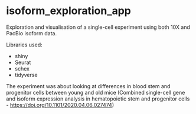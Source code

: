 # isoform_exploration_app

Exploration and visualisation of a single-cell experiment using both 10X and PacBio isoform data.

Libraries used:

* shiny
* Seurat
* schex
* tidyverse

The experiment was about looking at differences in blood stem and progenitor cells between young and old mice
(Combined single-cell gene and isoform expression analysis in hematopoietic stem and progenitor cells -
https://doi.org/10.1101/2020.04.06.027474)